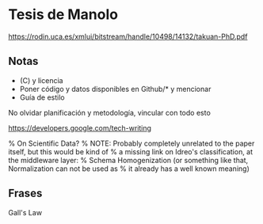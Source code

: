 # Tesis de Manolo

https://rodin.uca.es/xmlui/bitstream/handle/10498/14132/takuan-PhD.pdf

## Notas

* (C) y licencia
* Poner código y datos disponibles en Github/* y mencionar
* Guía de estilo

No olvidar planificación y metodología, vincular con todo esto

https://developers.google.com/tech-writing

% On Scientific Data?
% NOTE: Probably completely unrelated to the paper itself, but this would be kind of
%       a missing link on Idreo's classification, at the middleware layer:
%       Schema Homogenization (or something like that, Normalization can not be used as
%       it already has a well known meaning)

## Frases
Gall's Law
